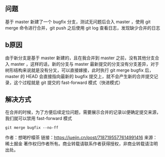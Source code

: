 ## 问题

基于 master 新建了一个 bugfix 分支，测试无问题后合入 master ，使用 git merge 命令进行合并，git push 之后使用 git log 查看日志，发现缺少合并的日志

## b原因
由于新分支是基于 master 新建的，且在我合并到 master 之前，没有其他分支合入 master ，这样的话，新的分支与 master 最新提交的分支没有分支差异，对于树形结构来说就是没有分叉，可以直接嫁接，此时执行 git merge bugfix 后，master 的 HEAD 会直接指向最新的 bugfix 提交上，就不会产生新的合并提交记录，这个过程就是 git 提交的 fast-forward 模式（快进模式）

## 解决方式

在合并的时候，为了方便后续定位问题，需要展示合并的记录以便确定提交来源，我们就可以禁用 fast-forward 模式

```shell
git merge bugfix --no-ff
```


作者：想喝柠檬茶
链接：https://juejin.cn/post/7187195577614991416
来源：稀土掘金
著作权归作者所有。商业转载请联系作者获得授权，非商业转载请注明出处。